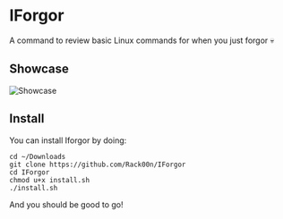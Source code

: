 # IForgor
A command to review basic Linux commands for when you just forgor :skull:

## Showcase
![Showcase](https://user-images.githubusercontent.com/97570469/161462648-09854906-066a-423f-8728-ed3a180d7451.png)

## Install
You can install Iforgor by doing:
~~~
cd ~/Downloads
git clone https://github.com/Rack00n/IForgor
cd IForgor
chmod u+x install.sh
./install.sh
~~~
And you should be good to go!
